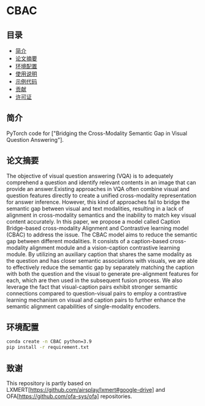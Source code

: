# CBAC



## 目录
- [简介](#简介)
- [论文摘要](#论文摘要)
- [环境配置](#环境配置)
- [使用说明](#使用说明)
- [示例代码](#示例代码)
- [贡献](#贡献)
- [许可证](#许可证)

## 简介
PyTorch code for ["Bridging the Cross-Modality Semantic Gap in Visual Question Answering"].

## 论文摘要
The objective of visual question answering (VQA) is to adequately comprehend a question and identify relevant contents in an image that can provide an answer.Existing approaches in VQA often combine visual and question features directly to create a unified cross-modality representation for answer inference. However, this kind of approaches fail to bridge the semantic gap between visual and text modalities, resulting in a lack of alignment in cross-modality semantics and the inability to match key visual content accurately. In this paper, we propose a model called Caption Bridge-based cross-modality Alignment and Contrastive learning model (CBAC) to address the issue. The CBAC model aims to reduce the semantic gap between different modalities. It consists of a caption-based cross-modality alignment module and a vision-caption contrastive learning module. By utilizing an auxiliary caption that shares the same modality as the question and has closer semantic associations with visuals, we are able to effectively reduce the semantic gap by separately matching the caption with both the question and the visual to generate pre-alignment features for each, which are then used in the subsequent fusion process. We also leverage the fact that visual-caption pairs exhibit stronger semantic connections compared to question-visual pairs to employ a contrastive learning mechanism on visual and caption pairs to further enhance the semantic alignment capabilities of single-modality encoders.


## 环境配置
```bash
conda create -n CBAC python=3.9
pip install -r requirement.txt
```

## 致谢
This repository is partly based on LXMERT[https://github.com/airsplay/lxmert#google-drive] and OFA[https://github.com/ofa-sys/ofa] repositories.


